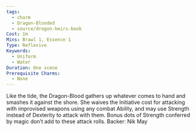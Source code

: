 ```yaml
---
tags:
  - charm
  - Dragon-Blooded
  - source/dragon-heirs-book
Cost: 1m
Mins: Brawl 1, Essence 1
Type: Reflexive
Keywords:
  - Uniform
  - Water
Duration: One scene
Prerequisite Charms:
  - None
---
```

Like the tide, the Dragon-Blood gathers up whatever comes to hand and smashes it against the shore. She waives the Initiative cost for attacking with improvised weapons using any combat Ability, and may use Strength instead of Dexterity to attack with them. Bonus dots of Strength conferred by magic don’t add to these attack rolls.
Backer: Nik May